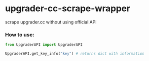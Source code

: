 # upgrader-cc-scrape-wrapper
scrape upgrader.cc without using official API


### How to use:
```py
from UpgraderAPI import UpgraderAPI

UpgraderAPI.get_key_info("key") # returns dict with information
```
